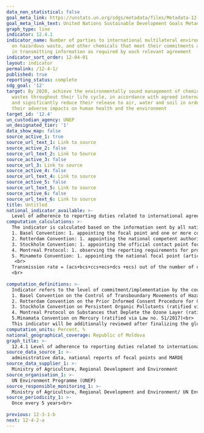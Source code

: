 ```yaml
---
data_non_statistical: false
goal_meta_link: https://unstats.un.org/sdgs/metadata/files/Metadata-12-04-01.pdf
goal_meta_link_text: United Nations Sustainable Development Goals Metadata (pdf 782kB)
graph_type: line
indicator: 12.4.1
indicator_name: Number of parties to international multilateral environmental agreements
  on hazardous waste, and other chemicals that meet their commitments and obligations
  in transmitting information as required by each relevant agreement
indicator_sort_order: 12-04-01
layout: indicator
permalink: /12-4-1/
published: true
reporting_status: complete
sdg_goal: '12'
target: By 2020, achieve the environmentally sound management of chemicals and all
  wastes throughout their life cycle, in accordance with agreed international frameworks,
  and significantly reduce their release to air, water and soil in order to minimize
  their adverse impacts on human health and the environment
target_id: '12.4'
un_custodian_agency: UNEP
un_designated_tier: '1'
data_show_map: false
source_active_1: true
source_url_text_1: Link to source
source_active_2: false
source_url_text_2: Link to Source
source_active_3: false
source_url_3: Link to source
source_active_4: false
source_url_text_4: Link to source
source_active_5: false
source_url_text_5: Link to source
source_active_6: false
source_url_text_6: Link to source
title: Untitled
national_indicator_available: >-
  Level of adherence to reporting duties related to international agreements/commitments signed by the RM regarding hazardous chemical substances and waste
computation_calculations: >-
  The indicator is calculated based on the information sent by all national Focal Points to the secretariats for Multilateral Environmental Agreements, per each agreement. The information requested for producing the indicator is the following:<br> 
  1. Basel Convention: 1. appointing the focal point and one or more competent authorities (1 point); 2. submission of national annual reports (1 point per each report).<br> 
  2. Rotterdam Convention: 1. appointing the national competent authority and the focal point (1 point); 2. submission of answers regarding the imports during the reported period  (0.2 points per each import answer)<br> 
  3. Stockholm Convention: 1. appointing the official contact point for Stockholm Convention and the national focal point (1 point); 2. submission of the national implementation plan (1 point); 3. submission of the national review plan (plans) regarding the changes adopted by the Conference parties during the reported period (1 point per reviewed and updated plan);<br> 
  4. Montreal Protocol: 1. observing the reporting requirements for production and consumption of substances which deplete the ozone layer in line with (article 7) Montreal Protocol (15 points); 2. Sending information regarding the licencing systems based on article 4B of the Montreal Protocol (5 points).<br> 
  5. Minamoto Convention: 1. appointing the national focal point (article 17) (5 points); 2. submission of the national report (article 21) (15 points).                                                       <br> 
   <br> 
  Transmission rate = (acs+bcs+ccs+ecs+dcs +ecs) out of the number of conventions X100<br> 
  <br> 
  
computation_definitions: >-
  Indicator refers to the level of commitment/implementation by the countries of the following Multilateral Environmental Agreements such as:<br> 
  1. Basel Convention on the Control of Transboundary Movements of Hazardous Wastes and their Disposal (Moldova became part on the 2.07.1998, PD 1599-XIII/1998);<br> 
  2. Rotterdam Convention on the Prior Informed Consent Procedure for Certain Hazardous Chemicals and Pesticides in International Trade (Moldova became part on  25.11. 2004 via Law No. 389-XV);<br> 
  3. Stockholm Convention on Persistent Organic Pollutants (ratified via Law No. 40-XV of 19.02.2004);<br> 
  4. Montreal Protocol on Substances that Deplete the Ozone Layer (ratified via Law no. 119/2006); <br> 
  5.Minamata Convention on Mercury (ratified via Law no. 51/2017)<br> 
  This indicator will be additionally reviewed after finalizing the global metadata 
computation_units: Percent, %
national_geographical_coverage: Republic of Moldova
graph_title: >-
  12.4.1 Level of adherence to reporting duties related to international agreements/commitments signed by the RM regarding hazardous chemical substances and waste 
source_data_source_1: >-
  administrative data, national reports of focal points and MARDE 
source_data_supplier_1: >-
  Ministry of Agriculture, Regional Development and Environment
source_organisation_1: >-
  UN Environment Programme (UNEP)
source_responsible_monitoring_1: >-
  Ministry of Agriculture, Regional Development and Environment/ UN Environment Programme (UNEP)
source_periodicity_1: >-
  Once every 5 years<br> 
  
previous: 12-3-1-b
next: 12-4-2-a
---
```

